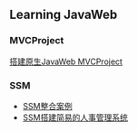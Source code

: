 ## Learning JavaWeb

### MVCProject
[搭建原生JavaWeb MVCProject](/MVCProject/ReadMe.md)

### SSM
- [SSM整合案例](/SSMTest/ReadMe.md)
- [SSM搭建简易的人事管理系统](hrms-ssm/ReadMe.md)
